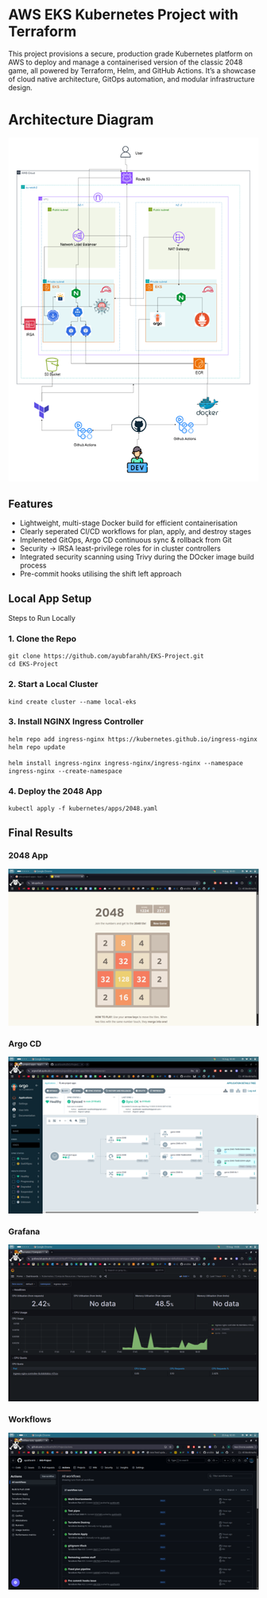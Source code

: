 # AWS EKS Kubernetes Project with Terraform

This project provisions a secure, production grade Kubernetes platform on AWS to deploy and manage a containerised version of the classic 2048 game, all powered by Terraform, Helm, and GitHub Actions. 
It’s a showcase of cloud native architecture, GitOps automation, and modular infrastructure design.


# Architecture Diagram
![alt text!](/img/EKS_ARCH.png)

## Features

- Lightweight, multi-stage Docker build for efficient containerisation
- Clearly seperated CI/CD workflows for plan, apply, and destroy stages
- Impleneted GitOps, Argo CD continuous sync & rollback from Git
- Security → IRSA least-privilege roles for in cluster controllers
- Integrated security scanning using Trivy during the DOcker image build process
- Pre-commit hooks utilising the shift left approach

## Local App Setup

Steps to Run Locally
### 1. Clone the Repo
```
git clone https://github.com/ayubfarahh/EKS-Project.git
cd EKS-Project
```

### 2. Start a Local Cluster
```
kind create cluster --name local-eks
```

### 3. Install NGINX Ingress Controller
```
helm repo add ingress-nginx https://kubernetes.github.io/ingress-nginx
helm repo update

helm install ingress-nginx ingress-nginx/ingress-nginx --namespace ingress-nginx --create-namespace
```

### 4. Deploy the 2048 App
```
kubectl apply -f kubernetes/apps/2048.yaml
```

## Final Results

### 2048 App
![alt text!](/img/2048.png)

### Argo CD
![alt text!](/img/argo.png)

### Grafana
![alt text!](/img/p&g.png)

### Workflows
![alt text!](/img/workflow.png)